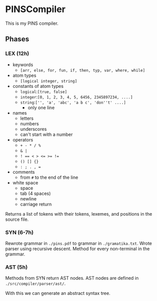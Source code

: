 # PINSCompiler
This is my PINS compiler.

## Phases
### LEX (12h)
- keywords
  - `[arr, else, for, fun, if, then, typ, var, where, while]`
- atom types
  - `[logical integer, string]`
- constants of atom types
  - `logical`:`[true, false]`
  - `integer`:`[0, 1, 2, 3, 4, 5, 6456, 2345897234, ....]`
  - `string`:`['', 'a', 'abc', 'a b c', 'don''t' ....]`
    - only one line
- names
  - letters
  - numbers
  - underscores
  - can't start with a number
- operators
  - `+ - * / %`
  - `& |`
  - `! == < > <= >= !=`
  - `() [] {}`
  - `: ; . , =`
- comments
  - from `#` to the end of the line
- white space
  - space
  - tab (4 spaces)
  - newline
  - carriage return

Returns a list of tokens with their tokens, lexemes,
and positions in the source file.

### SYN (6-7h)
Rewrote grammar in `./pins.pdf` to grammar in `./gramatika.txt`.
Wrote parser using recursive descent. Method for every
non-terminal in the grammar.

### AST (5h)
Methods from SYN return AST nodes. AST nodes are
defined in `./src/compiler/parser/ast/`.

With this we can generate an abstract syntax tree.

